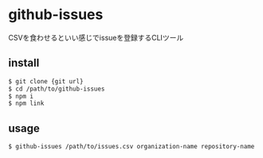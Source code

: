 # github-issues

CSVを食わせるといい感じでissueを登録するCLIツール

## install

```sh
$ git clone {git url}
$ cd /path/to/github-issues
$ npm i
$ npm link
```

## usage

```sh
$ github-issues /path/to/issues.csv organization-name repository-name
```
